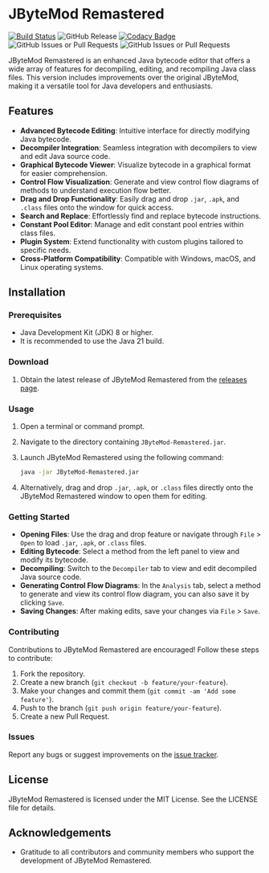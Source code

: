 
# JByteMod Remastered

[![Build Status](https://ci.mdma.dev/api/badges/xBrownieCodezV2/JByteMod-Remastered/status.svg?ref=refs/heads/jdk-8)](https://ci.mdma.dev/xBrownieCodezV2/JByteMod-Remastered)
![GitHub Release](https://img.shields.io/github/v/release/xBrownieCodezV2/JByteMod-Remastered)
[![Codacy Badge](https://app.codacy.com/project/badge/Grade/681e07293b4c491fae53c3be6d8469fe)](https://app.codacy.com/gh/xBrownieCodezV2/JByteMod-Remastered/dashboard?utm_source=gh&utm_medium=referral&utm_content=&utm_campaign=Badge_grade)
![GitHub Issues or Pull Requests](https://img.shields.io/github/issues/xBrownieCodezV2/JByteMod-Remastered)
![GitHub Issues or Pull Requests](https://img.shields.io/github/issues-pr/xBrownieCodezV2/JByteMod-Remastered)

JByteMod Remastered is an enhanced Java bytecode editor that offers a wide array of features for decompiling, editing, and recompiling Java class files. This version includes improvements over the original JByteMod, making it a versatile tool for Java developers and enthusiasts.

## Features
-   **Advanced Bytecode Editing**: Intuitive interface for directly modifying Java bytecode.
-   **Decompiler Integration**: Seamless integration with decompilers to view and edit Java source code.
-   **Graphical Bytecode Viewer**: Visualize bytecode in a graphical format for easier comprehension.
-   **Control Flow Visualization**: Generate and view control flow diagrams of methods to understand execution flow better.
-   **Drag and Drop Functionality**: Easily drag and drop `.jar`, `.apk`, and `.class` files onto the window for quick access.
-   **Search and Replace**: Effortlessly find and replace bytecode instructions.
-   **Constant Pool Editor**: Manage and edit constant pool entries within class files.
-   **Plugin System**: Extend functionality with custom plugins tailored to specific needs.
-   **Cross-Platform Compatibility**: Compatible with Windows, macOS, and Linux operating systems.

## Installation

### Prerequisites
-   Java Development Kit (JDK) 8 or higher.
-   It is recommended to use the Java 21 build.

### Download

1.  Obtain the latest release of JByteMod Remastered from the [releases page](https://github.com/xBrownieCodezV2/JByteMod-Remastered/releases).

### Usage

1. Open a terminal or command prompt.

2. Navigate to the directory containing `JByteMod-Remastered.jar`.

3. Launch JByteMod Remastered using the following command:
    ```sh 
    java -jar JByteMod-Remastered.jar
    ```

4. Alternatively, drag and drop `.jar`, `.apk`, or `.class` files directly onto the JByteMod Remastered window to open them for editing.


### Getting Started

-   **Opening Files**: Use the drag and drop feature or navigate through `File` > `Open` to load `.jar`, `.apk`, or `.class` files.
-   **Editing Bytecode**: Select a method from the left panel to view and modify its bytecode.
-   **Decompiling**: Switch to the `Decompiler` tab to view and edit decompiled Java source code.
-   **Generating Control Flow Diagrams**: In the `Analysis` tab, select a method to generate and view its control flow diagram, you can also save it by clicking `Save`.
-   **Saving Changes**: After making edits, save your changes via `File` > `Save`.

### Contributing

Contributions to JByteMod Remastered are encouraged! Follow these steps to contribute:

1.  Fork the repository.
2.  Create a new branch (`git checkout -b feature/your-feature`).
3.  Make your changes and commit them (`git commit -am 'Add some feature'`).
4.  Push to the branch (`git push origin feature/your-feature`).
5.  Create a new Pull Request.

### Issues

Report any bugs or suggest improvements on the [issue tracker](https://github.com/xBrownieCodezV2/JByteMod-Remastered/issues).

## License

JByteMod Remastered is licensed under the MIT License. See the LICENSE file for details.

## Acknowledgements

-   Gratitude to all contributors and community members who support the development of JByteMod Remastered.

